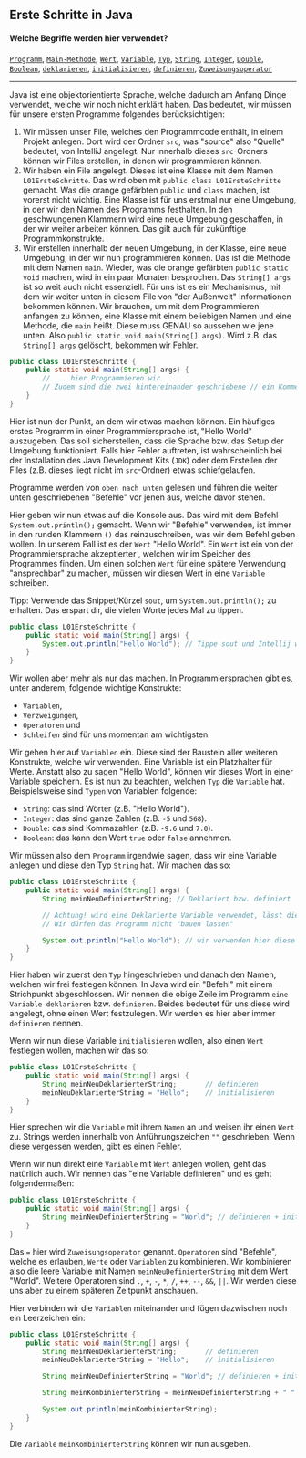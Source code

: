 ## Erste Schritte in Java

#### Welche Begriffe werden hier verwendet?
[`Programm`](../../../glossar.md#programm), [`Main-Methode`](../../../glossar.md#main-methode), [`Wert`](../../../glossar.md#wert), [`Variable`](../../../glossar.md#Variable), [`Typ`](../../../glossar.md#Typ), [`String`](../../../glossar.md#String), [`Integer`](../../../glossar.md#integer), [`Double`](../../../glossar.md#double), [`Boolean`](../../../glossar.md#boolean), [`deklarieren`](../../../glossar.md#deklarieren), [`initialisieren`](../../../glossar.md#initialisieren), [`definieren`](../../../glossar.md#definieren), [`Zuweisungsoperator`](../../../glossar.md#Zuweisungsoperator)

---

Java ist eine objektorientierte Sprache, welche dadurch am Anfang Dinge verwendet, welche wir noch nicht erklärt haben.
Das bedeutet, wir müssen für unsere ersten Programme folgendes berücksichtigen:

1. Wir müssen unser File, welches den Programmcode enthält, in einem Projekt anlegen.
   Dort wird der Ordner `src`, was "source" also "Quelle" bedeutet, von IntelliJ angelegt.
   Nur innerhalb dieses `src`-Ordners können wir Files erstellen, in denen wir programmieren können.
2. Wir haben ein File angelegt. Dieses ist eine Klasse mit dem Namen `L01ErsteSchritte`.
   Das wird oben mit `public class L01ErsteSchritte` gemacht. Was die orange gefärbten `public` und `class` machen, ist vorerst nicht wichtig.
   Eine Klasse ist für uns erstmal nur eine Umgebung, in der wir den Namen des Programms festhalten.
   In den geschwungenen Klammern wird eine neue Umgebung geschaffen, in der wir weiter arbeiten können. Das gilt auch für zukünftige Programmkonstrukte.
3. Wir erstellen innerhalb der neuen Umgebung, in der Klasse, eine neue Umgebung, in der wir nun programmieren können.
   Das ist die Methode mit dem Namen `main`. Wieder, was die orange gefärbten `public static void` machen, wird in ein paar Monaten besprochen.
   Das `String[] args` ist so weit auch nicht essenziell. Für uns ist es ein Mechanismus, mit dem wir weiter unten in diesem File von "der Außenwelt" Informationen bekommen können.
   Wir brauchen, um mit dem Programmieren anfangen zu können, eine Klasse mit einem beliebigen Namen und eine Methode, die `main` heißt.
   Diese muss GENAU so aussehen wie jene unten. Also `public static void main(String[] args)`. Wird z.B. das `String[] args` gelöscht, bekommen wir Fehler.

```java
public class L01ErsteSchritte {
    public static void main(String[] args) {
        // ... hier Programmieren wir. 
        // Zudem sind die zwei hintereinander geschriebene // ein Kommentar, welches keinen Programmcode darstellt.
    }
}
```

Hier ist nun der Punkt, an dem wir etwas machen können.
Ein häufiges erstes Programm in einer Programmiersprache ist, "Hello World" auszugeben.
Das soll sicherstellen, dass die Sprache bzw. das Setup der Umgebung funktioniert.
Falls hier Fehler auftreten, ist wahrscheinlich bei der Installation des Java Development Kits (`JDK`) oder dem Erstellen der Files (z.B. dieses liegt nicht im `src`-Ordner) etwas schiefgelaufen.

Programme werden von `oben nach unten` gelesen und führen die weiter unten geschriebenen "Befehle" vor jenen aus, welche davor stehen.

Hier geben wir nun etwas auf die Konsole aus. Das wird mit dem Befehl `System.out.println();` gemacht.
Wenn wir "Befehle" verwenden, ist immer in den runden Klammern `()` das reinzuschreiben, was wir dem Befehl geben wollen.
In unserem Fall ist es der `Wert` "Hello World". Ein `Wert` ist ein von der Programmiersprache akzeptierter , welchen wir im Speicher des Programmes finden. Um einen solchen `Wert` für eine spätere Verwendung "ansprechbar" zu machen, müssen wir diesen Wert in eine `Variable` schreiben. 

Tipp: Verwende das Snippet/Kürzel `sout`, um `System.out.println();` zu erhalten. Das erspart dir, die vielen Worte jedes Mal zu tippen.

```java
public class L01ErsteSchritte {
    public static void main(String[] args) {
        System.out.println("Hello World"); // Tippe sout und Intellij wird es dir in System.out.println(); umwandeln.
    }
}
```

Wir wollen aber mehr als nur das machen. In Programmiersprachen gibt es, unter anderem, folgende wichtige Konstrukte:

* `Variablen`, 
* `Verzweigungen`, 
* `Operatoren` und 
* `Schleifen` sind für uns momentan am wichtigsten.

Wir gehen hier auf `Variablen` ein. Diese sind der Baustein aller weiteren Konstrukte, welche wir verwenden.
Eine Variable ist ein Platzhalter für Werte. Anstatt also zu sagen "Hello World", können wir dieses Wort in einer Variable speichern.
Es ist nun zu beachten, welchen `Typ` die `Variable` hat.
Beispielsweise sind `Typen` von Variablen folgende:

- `String`: das sind Wörter (z.B. "Hello World").
- `Integer`: das sind ganze Zahlen (z.B. `-5` und `568`).
- `Double`: das sind Kommazahlen (z.B. `-9.6` und `7.0`).
- `Boolean`: das kann den Wert `true` oder `false` annehmen.

Wir müssen also dem `Programm` irgendwie sagen, dass wir eine Variable anlegen und diese den Typ `String` hat.
Wir machen das so:

```java
public class L01ErsteSchritte {
    public static void main(String[] args) {
        String meinNeuDefinierterString; // Deklariert bzw. definiert

        // Achtung! wird eine Deklarierte Variable verwendet, lässt dies der Compiler nicht zu. 
        // Wir dürfen das Programm nicht "bauen lassen"

        System.out.println("Hello World"); // wir verwenden hier diese Variable, ohne dieser einen Wert zugewiesen zu haben.
    }
}
```

Hier haben wir zuerst den `Typ` hingeschrieben und danach den Namen, welchen wir frei festlegen können.
In Java wird ein "Befehl" mit einem Strichpunkt abgeschlossen.
Wir nennen die obige Zeile im Programm `eine Variable deklarieren` bzw. `definieren`. Beides bedeutet für uns diese wird angelegt, ohne einen Wert festzulegen. Wir werden es hier aber immer `definieren` nennen.

Wenn wir nun diese Variable `initialisieren` wollen, also einen `Wert` festlegen wollen, machen wir das so:

```java
public class L01ErsteSchritte {
    public static void main(String[] args) {
        String meinNeuDeklarierterString;       // definieren
        meinNeuDeklarierterString = "Hello";    // initialisieren
    }
}
```

Hier sprechen wir die `Variable` mit ihrem `Namen` an und weisen ihr einen `Wert` zu.
Strings werden innerhalb von Anführungszeichen `""` geschrieben. Wenn diese vergessen werden, gibt es einen Fehler.

Wenn wir nun direkt eine `Variable` mit `Wert` anlegen wollen, geht das natürlich auch.
Wir nennen das "eine Variable definieren" und es geht folgendermaßen:

```java
public class L01ErsteSchritte {
    public static void main(String[] args) {
        String meinNeuDefinierterString = "World"; // definieren + initialisieren
    }
}
```

Das `=` hier wird `Zuweisungsoperator` genannt. `Operatoren` sind "Befehle", welche es erlauben, `Werte` oder `Variablen` zu kombinieren.
Wir kombinieren also die leere Variable mit Namen `meinNeuDefinierterString` mit dem Wert "World".
Weitere Operatoren sind `.`, `+`, `-`, `*`, `/`, `++`, `--`, `&&`, `||`.
Wir werden diese uns aber zu einem späteren Zeitpunkt anschauen.

Hier verbinden wir die `Variablen` miteinander und fügen dazwischen noch ein Leerzeichen ein:

```java
public class L01ErsteSchritte {
    public static void main(String[] args) {
        String meinNeuDeklarierterString;       // definieren
        meinNeuDeklarierterString = "Hello";    // initialisieren

        String meinNeuDefinierterString = "World"; // definieren + initialisieren

        String meinKombinierterString = meinNeuDefinierterString + " " + meinNeuDeklarierterString; // mit Operator verbinden

        System.out.println(meinKombinierterString);
    }
}
```

Die `Variable` `meinKombinierterString` können wir nun ausgeben.